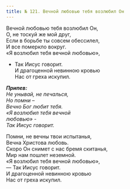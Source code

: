 ```yaml
---
title: № 121. Вечной любовью тебя возлюбил Он
---
```


Вечной любовью тебя возлюбил Он,  
О, не тоскуй же мой друг,  
Если в борьбе ты совсем обессилел,  
И все померкло вокруг.  
«Я возлюбил тебя вечной любовью»,  
- Так Иисус говорит.  
И драгоценной невинною кровью  
Нас от греха искупил. 

*__Припев:__  
Не унывай, не печалься,  
Но помни –  
Вечно Бог любит тебя.  
«Я возлюбил тебя вечной  
любовью» -  
Так Иисус говорит.* 

Помни, не вечны твои испытанья,  
Вечна Христова любовь.  
Скоро Он снимет с нас бремя скитанья,  
Мир нам пошлет неземной.  
«Я возлюбил тебя вечной любовью»,  
— Так Иисус говорит.  
И драгоценной невинною кровью  
Нас от греха искупил.
